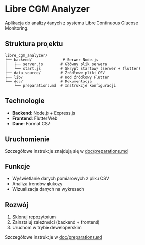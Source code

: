 # Libre CGM Analyzer

Aplikacja do analizy danych z systemu Libre Continuous Glucose Monitoring.

## Struktura projektu

```
libre_cgm_analyzer/
├── backend/              # Serwer Node.js
│   ├── server.js        # Główny plik serwera
│   └── start.js         # Skrypt startowy (serwer + flutter)
├── data_source/         # Źródłowe pliki CSV
├── lib/                 # Kod źródłowy Flutter
└── doc/                 # Dokumentacja
    └── preparations.md  # Instrukcje konfiguracji
```

## Technologie

- **Backend**: Node.js + Express.js
- **Frontend**: Flutter Web
- **Dane**: Format CSV

## Uruchomienie

Szczegółowe instrukcje znajdują się w [doc/preparations.md](doc/preparations.md)

## Funkcje

- Wyświetlanie danych pomiarowych z pliku CSV
- Analiza trendów glukozy
- Wizualizacja danych na wykresach

## Rozwój

1. Sklonuj repozytorium
2. Zainstaluj zależności (backend + frontend)
3. Uruchom w trybie deweloperskim

Szczegółowe instrukcje w [doc/preparations.md](doc/preparations.md)